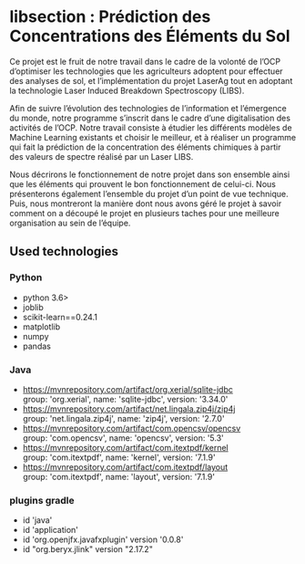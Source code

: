 # libsection : Prédiction des Concentrations des Éléments du Sol

Ce projet est le fruit de notre travail dans le cadre de la volonté de l’OCP d’optimiser les technologies que les agriculteurs adoptent pour effectuer des analyses de sol, et l’implémentation du projet LaserAg tout en adoptant la technologie Laser Induced Breakdown Spectroscopy (LIBS).

Afin de suivre l’évolution des technologies de l’information et l’émergence du monde, notre programme s’inscrit dans le cadre d’une digitalisation des activités de l’OCP. Notre travail consiste à étudier les différents modèles de Machine Learning existants et choisir le meilleur, et à réaliser un programme qui fait la prédiction de la concentration des éléments chimiques à partir des valeurs de spectre réalisé par un Laser LIBS.

Nous décrirons le fonctionnement de notre projet dans son ensemble ainsi que les éléments qui prouvent le bon fonctionnement de celui-ci. Nous présenterons également l’ensemble du projet d’un point de vue technique. Puis, nous montreront la manière dont nous avons géré le projet à savoir comment on a découpé le projet en plusieurs taches pour une meilleure organisation au sein de l’équipe.
	
## Used technologies
### Python
- python 3.6>
 - joblib  
- scikit-learn==0.24.1  
- matplotlib  
-  numpy  
- pandas

### Java

 -  https://mvnrepository.com/artifact/org.xerial/sqlite-jdbc    
   group: 'org.xerial', name: 'sqlite-jdbc', version:   '3.34.0'   
  -    https://mvnrepository.com/artifact/net.lingala.zip4j/zip4j    
   group: 'net.lingala.zip4j', name: 'zip4j', version:   '2.7.0'   
   - https://mvnrepository.com/artifact/com.opencsv/opencsv  
	   group: 'com.opencsv', name: 'opencsv', version: '5.3' 
   - https://mvnrepository.com/artifact/com.itextpdf/kernel     
	   group: 'com.itextpdf', name: 'kernel', version: '7.1.9'   
  - https://mvnrepository.com/artifact/com.itextpdf/layout     
   group: 'com.itextpdf', name: 'layout', version: '7.1.9'

### plugins gradle

 - id 'java'  
 -  id 'application'   
 - id 'org.openjfx.javafxplugin' version   '0.0.8'  
  - id "org.beryx.jlink" version "2.17.2"

